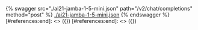 [#references:start]: <> ({ "template": "openapi" })
[#references:start]: <> ({ "template": "openapi" })
{% swagger src="./ai21-jamba-1-5-mini.json" path="/v2/chat/completions" method="post" %}
[./ai21-jamba-1-5-mini.json](./ai21-jamba-1-5-mini.json)
{% endswagger %}
[#references:end]: <> ({})
[#references:end]: <> ({})